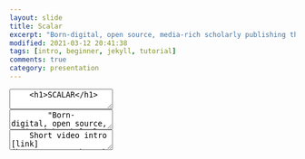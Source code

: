 ```yaml
---
layout: slide
title: Scalar
excerpt: "Born-digital, open source, media-rich scholarly publishing that's as easy as blogging"
modified: 2021-03-12 20:41:38
tags: [intro, beginner, jekyll, tutorial]
comments: true
category: presentation
---
```

<section data-markdown>
  <textarea data-template>
    <h1>SCALAR</h1>
	</textarea>
</section>

<section data-markdown>
  <textarea data-template>
	    "Born-digital, open source, media-rich scholarly publishing,
			that's as easy as blogging."
	</textarea>
</section>

<section data-markdown>
	<script type="text/template">
		- Free, open source, scholarly publishing platform <!-- .element: class="fragment" data-fragment-index="1" -->
		- Non-linear navigation <!-- .element: class="fragment" data-fragment-index="2" -->
		- Media rich <!-- .element: class="fragment" data-fragment-index="3" -->
		</script>
</section>

<section data-markdown>
	<script type="text/template">
		- Supports annotation <!-- .element: class="fragment" data-fragment-index="1" -->
		- As easy to use as most blogging software <!-- .element: class="fragment" data-fragment-index="2" -->
		- Supports collaborative writing <!-- .element: class="fragment" data-fragment-index="3" -->
		</script>
</section>

<section data-markdown>
  <textarea data-template>
    Short video intro [link](https://youtu.be/T6k4IpSOgHY)
  </textarea>
</section>

<section data-markdown>
	<script type="text/template">
		- Register for an account [link] (https://scalar.me/anvc/scalar/)<!-- .element: class="fragment" data-fragment-index="1" -->
		- Log into Dashboard [link](https://scalar.usc.edu/works/) <!-- .element: class="fragment" data-fragment-index="2" -->

		</script>
</section>
<section data-background-image="https://live.staticflickr.com/65535/51074328927_6229eb0439_b_d.jpg">

</section>
<section data-background-image="https://live.staticflickr.com/65535/51005097175_ecce57a5ea_b_d.jpg">
  <h2>L</h2>
</section>
